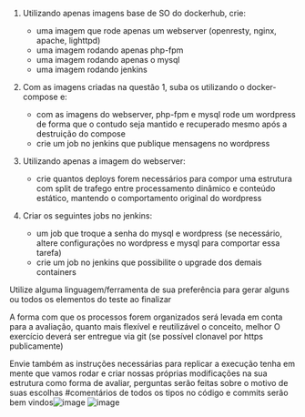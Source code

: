 1. Utilizando apenas imagens base de SO do dockerhub, crie:
   * uma imagem que rode apenas um webserver (openresty, nginx, apache, lighttpd)
   * uma imagem rodando apenas php-fpm
   * uma imagem rodando apenas o mysql
   * uma imagem rodando jenkins


2. Com as imagens criadas na questão 1, suba os utilizando o docker-compose e:
   * com as imagens do webserver, php-fpm e mysql rode um wordpress de forma que o contudo seja mantido e recuperado mesmo após a destruição do compose
   * crie um job no jenkins que publique mensagens no wordpress


3. Utilizando apenas a imagem do webserver:
   * crie quantos deploys forem necessários para compor uma estrutura com split de trafego entre processamento dinâmico e conteúdo estático,
   mantendo o comportamento original do wordpress
   
   
4. Criar os seguintes jobs no jenkins:
   * um job que troque a senha do mysql e wordpress (se necessário, altere configurações no wordpress e mysql para comportar essa tarefa)
   * crie um job no jenkins que possibilite o upgrade dos demais containers


Utilize alguma linguagem/ferramenta de sua preferência para gerar alguns ou todos os elementos do teste ao finalizar

A forma com que os processos forem organizados será levada em conta para a avaliação, quanto mais flexível e reutilizável o conceito, melhor
O exercício deverá ser entregue via git (se possível clonavel por https publicamente)

Envie também as instruções necessárias para replicar a execução tenha em mente que vamos rodar e criar nossas próprias modificações na sua estrutura como forma de avaliar, perguntas serão feitas sobre o motivo de suas escolhas #comentários de todos os tipos no código e commits serão bem vindos![image](https://user-images.githubusercontent.com/50062575/144103591-1a48ea61-204e-4e92-9c72-fc9caf32d3e2.png)
![image](https://user-images.githubusercontent.com/50062575/144103944-ea0971eb-24be-4a6a-b6a2-4098a97915ae.png)
